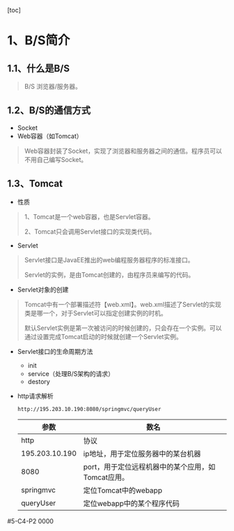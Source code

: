 [toc]

# 1、B/S简介

## 1.1、什么是B/S

> B/S	浏览器/服务器。

## 1.2、B/S的通信方式

* Socket
* Web容器（如Tomcat）

>Web容器封装了Socket，实现了浏览器和服务器之间的通信。程序员可以不用自己编写Socket。

## 1.3、Tomcat

* 性质

> 1、Tomcat是一个web容器，也是Servlet容器。
>
> 2、Tomcat只会调用Servlet接口的实现类代码。

* Servlet

> Servlet接口是JavaEE推出的web编程服务器程序的标准接口。
>
> Servlet的实例，是由Tomcat创建的，由程序员来编写的代码。

* Servlet对象的创建

> Tomcat中有一个部署描述符【web.xml】。web.xml描述了Servlet的实现类是哪一个，对于Servlet可以指定创建实例的时机。
>
> 默认Servlet实例是第一次被访问的时候创建的，只会存在一个实例。可以通过设置完成Tomcat启动的时候就创建一个Servlet实例。

* Servlet接口的生命周期方法

  * init
  * service（处理B/S架构的请求）
  * destory

* http请求解析

  ~~~http
  http://195.203.10.190:8080/springmvc/queryUser
  ~~~

  | 参数           | 数名                                               |
  | -------------- | -------------------------------------------------- |
  | http           | 协议                                               |
  | 195.203.10.190 | ip地址，用于定位服务器中的某台机器                 |
  | 8080           | port，用于定位远程机器中的某个应用，如Tomcat应用。 |
  | springmvc      | 定位Tomcat中的webapp                               |
  | queryUser      | 定位webapp中的某个程序代码                         |

#5-C4-P2 0000